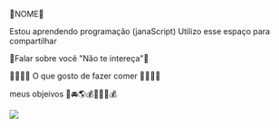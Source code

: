 🖕NOME🖕

Estou aprendendo programação (janaScript)
Utilizo esse espaço para compartilhar

🤬Falar sobre você "Não te intereça"🤬

🍮🍔🍉🍇 O que gosto de fazer comer 🍮🍔🍉🍇

meus objeivos 🏡🚘🌎💰💲💲💲💰

![](https://media.tenor.com/xkLBXVT-uYgAAAAC/siuu.gif)
